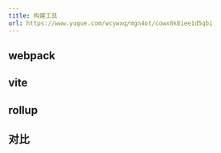```yaml
---
title: 构建工具
url: https://www.yuque.com/wcywxq/mgn4ot/cowx8k8iee1d5qbi
---
```


<a name="jlSbI"></a>

## webpack

<a name="EDvQT"></a>

## vite

<a name="c4ozB"></a>

## rollup

<a name="f6360"></a>

## 对比
